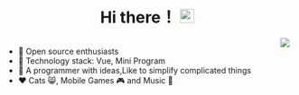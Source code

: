 <div align="center">
  <h1> Hi there！ <img src="https://media.giphy.com/media/hvRJCLFzcasrR4ia7z/giphy.gif" height="25px"></h1>
</div>
<img style="width:1px;height:1px;" src="https://profile-counter.glitch.me/1977474741/count.svg" />
<img align="right" src="https://github-readme-stats.vercel.app/api?username=1977474741&theme=dark&show_icons=true&include_all_commits=true&bg_color=20,313131,0d1117&hide=contribs&hide_border=true" />

- 🚢 Open source enthusiasts
- 🔭 Technology stack: Vue, Mini Program
- 💬 A programmer with ideas,Like to simplify complicated things
- ❤️ Cats 😸, Mobile Games 🎮 and  Music 🎵
<!--
**1977474741/1977474741** is a ✨ _special_ ✨ repository because its `README.md` (this file) appears on your GitHub profile.

Here are some ideas to get you started:

- 🔭 I’m currently working on ...
- 🌱 I’m currently learning ...
- 👯 I’m looking to collaborate on ...
- 💬 Ask me about ...
- 📫 How to reach me: ...
-->

